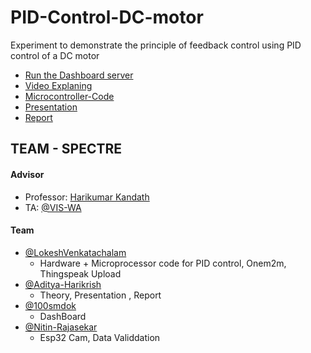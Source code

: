 # PID-Control-DC-motor
Experiment to demonstrate the principle of feedback control using PID control of a DC motor


-  [Run the Dashboard server](https://github.com/LokeshVenkatachalam/PID-Control-DC-motor/blob/main/dashboard/README.md)
-  [Video Explaning](_)
-  [Microcontroller-Code](https://github.com/LokeshVenkatachalam/PID-Control-DC-motor/tree/main/Microcontroller-code)
-  [Presentation](https://github.com/LokeshVenkatachalam/PID-Control-DC-motor/blob/main/Presentation/Team35_DCMotorPID_24Sep.pdf)
-  [Report](https://github.com/LokeshVenkatachalam/PID-Control-DC-motor/blob/main/Report/Team35_DCMotorPID_24Sep%20-%20FINAL.pdf)

## TEAM - SPECTRE

#### Advisor 
- Professor: [Harikumar Kandath](https://www.iiit.ac.in/people/faculty/Harikumar/)
- TA:  [@VIS-WA](https://github.com/VIS-WA)

#### Team

- [@LokeshVenkatachalam](https://github.com/LokeshVenkatachalam)
  - Hardware + Microprocessor code for PID control, Onem2m, Thingspeak Upload
- [@Aditya-Harikrish](https://github.com/Aditya-Harikrish)
  - Theory, Presentation , Report
- [@100smdok](https://github.com/100smdok)
  - DashBoard
- [@Nitin-Rajasekar](https://github.com/Nitin-Rajasekar)
  - Esp32 Cam, Data Validdation
